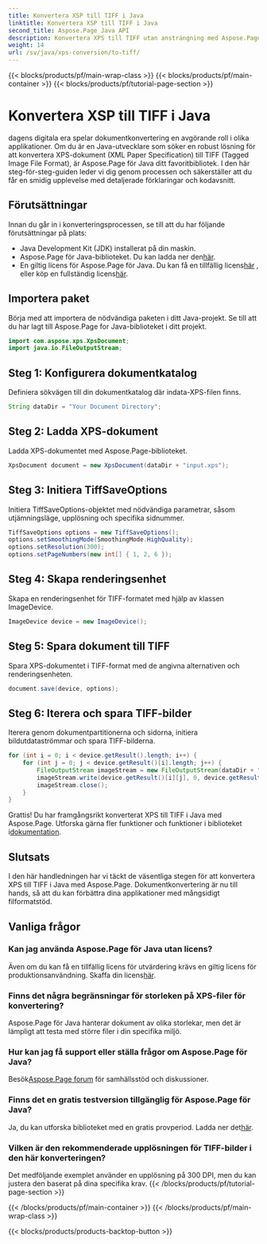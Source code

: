 ```yaml
---
title: Konvertera XSP till TIFF i Java
linktitle: Konvertera XSP till TIFF i Java
second_title: Aspose.Page Java API
description: Konvertera XPS till TIFF utan ansträngning med Aspose.Page för Java. Följ vår steg-för-steg-guide för sömlös integration. Ladda ner nu!
weight: 14
url: /sv/java/xps-conversion/to-tiff/
---
```


{{< blocks/products/pf/main-wrap-class >}}
{{< blocks/products/pf/main-container >}}
{{< blocks/products/pf/tutorial-page-section >}}

# Konvertera XSP till TIFF i Java

dagens digitala era spelar dokumentkonvertering en avgörande roll i olika applikationer. Om du är en Java-utvecklare som söker en robust lösning för att konvertera XPS-dokument (XML Paper Specification) till TIFF (Tagged Image File Format), är Aspose.Page för Java ditt favoritbibliotek. I den här steg-för-steg-guiden leder vi dig genom processen och säkerställer att du får en smidig upplevelse med detaljerade förklaringar och kodavsnitt.
## Förutsättningar
Innan du går in i konverteringsprocessen, se till att du har följande förutsättningar på plats:
- Java Development Kit (JDK) installerat på din maskin.
-  Aspose.Page för Java-biblioteket. Du kan ladda ner den[här](https://releases.aspose.com/page/java/).
-  En giltig licens för Aspose.Page för Java. Du kan få en tillfällig licens[här](https://purchase.aspose.com/temporary-license/) , eller köp en fullständig licens[här](https://purchase.aspose.com/buy).
## Importera paket
Börja med att importera de nödvändiga paketen i ditt Java-projekt. Se till att du har lagt till Aspose.Page for Java-biblioteket i ditt projekt.
```java
import com.aspose.xps.XpsDocument;
import java.io.FileOutputStream;
```
## Steg 1: Konfigurera dokumentkatalog
Definiera sökvägen till din dokumentkatalog där indata-XPS-filen finns.
```java
String dataDir = "Your Document Directory";
```
## Steg 2: Ladda XPS-dokument
Ladda XPS-dokumentet med Aspose.Page-biblioteket.
```java
XpsDocument document = new XpsDocument(dataDir + "input.xps");
```
## Steg 3: Initiera TiffSaveOptions
Initiera TiffSaveOptions-objektet med nödvändiga parametrar, såsom utjämningsläge, upplösning och specifika sidnummer.
```java
TiffSaveOptions options = new TiffSaveOptions();
options.setSmoothingMode(SmoothingMode.HighQuality);
options.setResolution(300);
options.setPageNumbers(new int[] { 1, 2, 6 });
```
## Steg 4: Skapa renderingsenhet
Skapa en renderingsenhet för TIFF-formatet med hjälp av klassen ImageDevice.
```java
ImageDevice device = new ImageDevice();
```
## Steg 5: Spara dokument till TIFF
Spara XPS-dokumentet i TIFF-format med de angivna alternativen och renderingsenheten.
```java
document.save(device, options);
```
## Steg 6: Iterera och spara TIFF-bilder
Iterera genom dokumentpartitionerna och sidorna, initiera bildutdataströmmar och spara TIFF-bilderna.
```java
for (int i = 0; i < device.getResult().length; i++) {
    for (int j = 0; j < device.getResult()[i].length; j++) {
        FileOutputStream imageStream = new FileOutputStream(dataDir + "XPStoTIFF" + "_" + (i + 1) + "_" + (j + 1) + ".tif");
        imageStream.write(device.getResult()[i][j], 0, device.getResult()[i][j].length);
        imageStream.close();
    }
}
```
 Grattis! Du har framgångsrikt konverterat XPS till TIFF i Java med Aspose.Page. Utforska gärna fler funktioner och funktioner i biblioteket i[dokumentation](https://reference.aspose.com/page/java/).
## Slutsats
I den här handledningen har vi täckt de väsentliga stegen för att konvertera XPS till TIFF i Java med Aspose.Page. Dokumentkonvertering är nu till hands, så att du kan förbättra dina applikationer med mångsidigt filformatstöd.
## Vanliga frågor
### Kan jag använda Aspose.Page för Java utan licens?
 Även om du kan få en tillfällig licens för utvärdering krävs en giltig licens för produktionsanvändning. Skaffa din licens[här](https://purchase.aspose.com/buy).
### Finns det några begränsningar för storleken på XPS-filer för konvertering?
Aspose.Page för Java hanterar dokument av olika storlekar, men det är lämpligt att testa med större filer i din specifika miljö.
### Hur kan jag få support eller ställa frågor om Aspose.Page för Java?
 Besök[Aspose.Page forum](https://forum.aspose.com/c/page/39) för samhällsstöd och diskussioner.
### Finns det en gratis testversion tillgänglig för Aspose.Page för Java?
 Ja, du kan utforska biblioteket med en gratis provperiod. Ladda ner det[här](https://releases.aspose.com/).
### Vilken är den rekommenderade upplösningen för TIFF-bilder i den här konverteringen?
Det medföljande exemplet använder en upplösning på 300 DPI, men du kan justera den baserat på dina specifika krav.
{{< /blocks/products/pf/tutorial-page-section >}}

{{< /blocks/products/pf/main-container >}}
{{< /blocks/products/pf/main-wrap-class >}}

{{< blocks/products/products-backtop-button >}}
